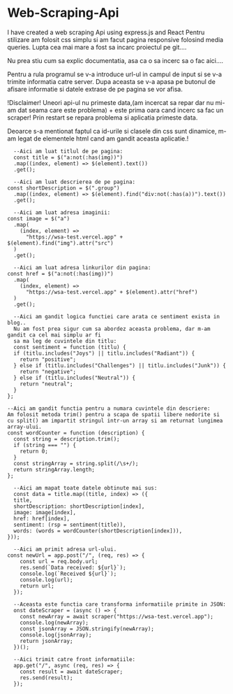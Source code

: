 # Web-Scraping-Api
I have created a web scraping Api using express.js and React
Pentru stilizare am folosit css simplu si am facut pagina responsive folosind media queries.
Lupta cea mai mare a fost sa incarc proiectul pe git....

Nu prea stiu cum sa explic documentatia, asa ca o sa incerc sa o fac aici....

Pentru a rula programul se v-a introduce url-ul in campul de input si se v-a trimite informatia catre server.
Dupa aceasta se v-a apasa pe butonul de afisare informatie si datele extrase de pe pagina se vor afisa.

!Disclaimer!
Uneori api-ul nu primeste data,(am incercat sa repar dar nu mi-am dat seama care este problema) + este prima oara cand incerc sa fac un scraper!
Prin restart se repara problema si aplicatia primeste data.

Deoarce s-a mentionat faptul ca id-urile si clasele din css sunt dinamice, m-am legat de elementele html cand am gandit aceasta aplicatie.!

      --Aici am luat titlul de pe pagina:
      const title = $("a:not(:has(img))")
      .map((index, element) => $(element).text())
      .get();
      
      --Aici am luat descrierea de pe pagina:
    const shortDescription = $(".group")
      .map((index, element) => $(element).find("div:not(:has(a))").text())
      .get();

      --Aici am luat adresa imaginii:
    const image = $("a")
      .map(
        (index, element) =>
          "https://wsa-test.vercel.app" + $(element).find("img").attr("src")
      )
      .get();
      
      --Aici am luat adresa linkurilor din pagina:
    const href = $("a:not(:has(img))")
      .map(
        (index, element) =>
          "https://wsa-test.vercel.app" + $(element).attr("href")
      )
      .get();

      --Aici am gandit logica functiei care arata ce sentiment exista in blog..
      Nu am fost prea sigur cum sa abordez aceasta problema, dar m-am gandit ca cel mai simplu ar fi
      sa ma leg de cuvintele din titlu:
      const sentiment = function (titlu) {
      if (titlu.includes("Joys") || titlu.includes("Radiant")) {
        return "positive";
      } else if (titlu.includes("Challenges") || titlu.includes("Junk")) {
        return "negative";
      } else if (titlu.includes("Neutral")) {
        return "neutral";
      }
    };

    --Aici am gandit functia pentru a numara cuvintele din descriere:
    Am folosit metoda trim() pentru a scapa de spatii libere nedorite si cu split() am impartit stringul intr-un array si am returnat lungimea array-ului.
    const wordCounter = function (description) {
      const string = description.trim();
      if (string === "") {
        return 0;
      }
      const stringArray = string.split(/\s+/);
      return stringArray.length;
    };
    
      --Aici am mapat toate datele obtinute mai sus:
      const data = title.map((title, index) => ({
      title,
      shortDescription: shortDescription[index],
      image: image[index],
      href: href[index],
      sentiment: (rsp = sentiment(title)),
      words: (words = wordCounter(shortDescription[index])),
    }));

      --Aici am primit adresa url-ului.
    const newUrl = app.post("/", (req, res) => {
        const url = req.body.url;
        res.send(`Data received: ${url}`);
        console.log(`Received ${url}`);
        console.log(url);
        return url;
      });

      --Aceasta este functia care transforma informatiile primite in JSON:
      onst dateScraper = (async () => {
        const newArray = await scraper("https://wsa-test.vercel.app");
        console.log(newArray);
        const jsonArray = JSON.stringify(newArray);
        console.log(jsonArray);
        return jsonArray;
      })();

      --Aici trimit catre front informatiile:
      app.get("/", async (req, res) => {
        const result = await dateScraper;
        res.send(result);
      });
    

